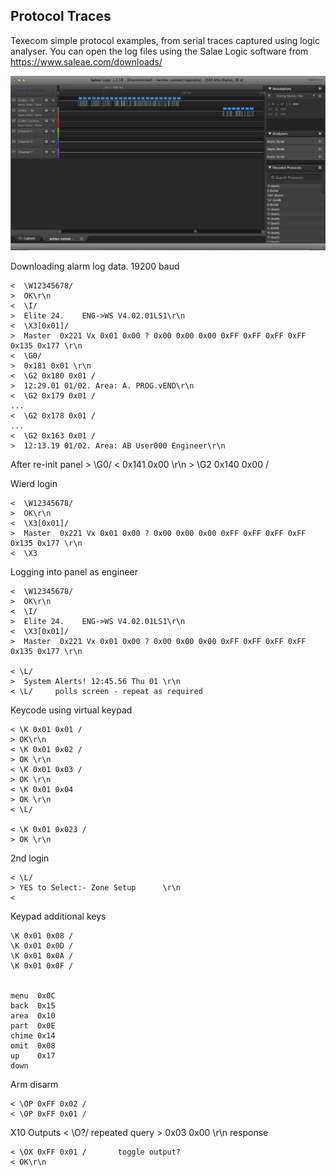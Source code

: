 ## Protocol Traces
Texecom simple protocol examples, from serial traces captured using logic analyser.
You can open the log files using the Salae Logic software from https://www.saleae.com/downloads/

![Screenshot of logic traces](logic-screenshot.png)

Downloading alarm log data. 19200 baud

    <  \W12345678/
    >  OK\r\n
    <  \I/
    >  Elite 24.    ENG->WS V4.02.01LS1\r\n
    <  \X3[0x01]/
    >  Master  0x221 Vx 0x01 0x00 ? 0x00 0x00 0x00 0xFF 0xFF 0xFF 0xFF 0x135 0x177 \r\n
    <  \G0/
    >  0x181 0x01 \r\n
    <  \G2 0x180 0x01 /
    >  12:29.01 01/02. Area: A. PROG.vEND\r\n
    <  \G2 0x179 0x01 /
    ...
    <  \G2 0x178 0x01 /
    ...
    <  \G2 0x163 0x01 /
    >  12:13.19 01/02. Area: AB User000 Engineer\r\n


After re-init panel
    > \G0/
    < 0x141 0x00 \r\n
    > \G2 0x140 0x00 /



Wierd login


    <  \W12345678/
    >  OK\r\n
    <  \X3[0x01]/
    >  Master  0x221 Vx 0x01 0x00 ? 0x00 0x00 0x00 0xFF 0xFF 0xFF 0xFF 0x135 0x177 \r\n
    <  \X3


Logging into panel as engineer

    <  \W12345678/
    >  OK\r\n
    <  \I/
    >  Elite 24.    ENG->WS V4.02.01LS1\r\n
    <  \X3[0x01]/
    >  Master  0x221 Vx 0x01 0x00 ? 0x00 0x00 0x00 0xFF 0xFF 0xFF 0xFF 0x135 0x177 \r\n

    < \L/
    >  System Alerts! 12:45.56 Thu 01 \r\n
    < \L/     polls screen - repeat as required

Keycode using virtual keypad

    < \K 0x01 0x01 /
    > OK\r\n
    < \K 0x01 0x02 /
    > OK \r\n
    < \K 0x01 0x03 /
    > OK \r\n
    < \K 0x01 0x04
    > OK \r\n
    < \L/

    < \K 0x01 0x023 /
    > OK \r\n

2nd login

    < \L/
    > YES to Select:- Zone Setup      \r\n
    <

Keypad additional keys

    \K 0x01 0x08 /
    \K 0x01 0x0D /
    \K 0x01 0x0A /
    \K 0x01 0x0F /


    menu  0x0C
    back  0x15
    area  0x10
    part  0x0E
    chime 0x14
    omit  0x08
    up    0x17
    down


Arm disarm

    < \OP 0xFF 0x02 /
    < \OP 0xFF 0x01 /


X10 Outputs
    < \O?/                repeated query
    > 0x03 0x00 \r\n      response

    < \OX 0xFF 0x01 /       toggle output?
    < OK\r\n

